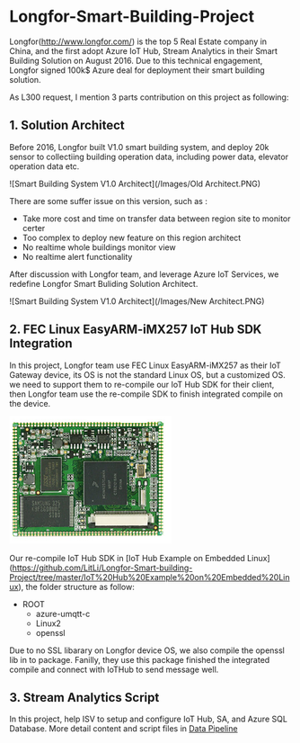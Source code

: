 # Longfor-Smart-Building-Project

Longfor(http://www.longfor.com/)
is the top 5 Real Estate company in China, and the first adopt Azure IoT Hub,
Stream Analytics in their Smart Building Solution on August 2016. Due to this technical
engagement, Longfor signed 100k$ Azure deal for deployment their smart building
solution. 

As L300 request, I mention 3 parts contribution on this project as following:
## 1. Solution Architect

Before 2016, Longfor built V1.0 smart building system, and deploy 20k sensor to collectiing building operation data, including power data, elevator operation data etc.

![Smart Building System V1.0 Architect](/Images/Old Architect.PNG)

There are some suffer issue on this version, such as :
- Take more cost and time on transfer data between region site to monitor certer
- Too complex to deploy new feature on this region architect
- No realtime whole buildings monitor view
- No realtime alert functionality

After discussion with Longfor team, and leverage Azure IoT Services, we redefine Longfor Smart Buliding Solution Architect. 

![Smart Building System V1.0 Architect](/Images/New Architect.PNG)

## 2. FEC Linux EasyARM-iMX257 IoT Hub SDK Integration

In this project, Longfor team use FEC Linux EasyARM-iMX257 as their IoT Gateway device, its OS is not the standard Linux OS, but a customized OS. we need to support them to re-compile our IoT Hub SDK for their client, then Longfor team use the re-compile SDK to finish integrated compile on the device. 

![FEC Linux EasyARM-iMX257](/Images/EasyARMiMX257.png)

Our re-compile IoT Hub SDK in [IoT Hub Example on Embedded Linux] (https://github.com/LitLi/Longfor-Smart-building-Project/tree/master/IoT%20Hub%20Example%20on%20Embedded%20Linux), the folder structure as follow:
  - ROOT
    - azure-umqtt-c
    - Linux2
    - openssl

Due to no SSL libarary on Longfor device OS, we also compile the openssl lib in to package. Fanilly, they use this package finished the integrated compile and connect with IoTHub to send message well. 

## 3. Stream Analytics Script

In this project, help ISV to setup and configure IoT
Hub, SA, and Azure SQL Database. More detail content and script files in [Data
Pipeline](https://github.com/LitLi/SmartVendingMachine-Project/tree/master/Data%20Pineline)
